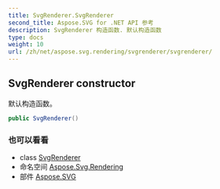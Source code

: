 ```yaml
---
title: SvgRenderer.SvgRenderer
second_title: Aspose.SVG for .NET API 参考
description: SvgRenderer 构造函数. 默认构造函数
type: docs
weight: 10
url: /zh/net/aspose.svg.rendering/svgrenderer/svgrenderer/
---
```

## SvgRenderer constructor

默认构造函数。

```csharp
public SvgRenderer()
```

### 也可以看看

* class [SvgRenderer](../)
* 命名空间 [Aspose.Svg.Rendering](../../svgrenderer/)
* 部件 [Aspose.SVG](../../../)


